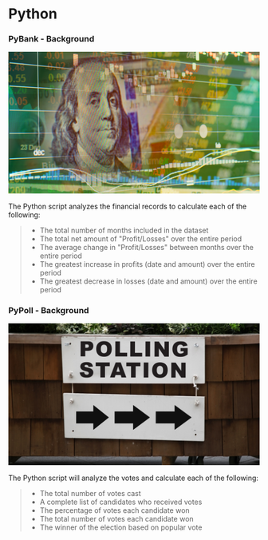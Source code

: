 # Python

### PyBank - Background
![bank](Images/revenue-per-lead.png)

The Python script analyzes the financial records to calculate each of the following:

>   * The total number of months included in the dataset
>   * The total net amount of "Profit/Losses" over the entire period
>   * The average change in "Profit/Losses" between months over the entire period
>   * The greatest increase in profits (date and amount) over the entire period
>   * The greatest decrease in losses (date and amount) over the entire period

### PyPoll - Background
![poll](Images/Vote_counting.png)

The Python script will analyze the votes and calculate each of the following:

>   * The total number of votes cast
>   * A complete list of candidates who received votes
>   * The percentage of votes each candidate won
>   * The total number of votes each candidate won
>   * The winner of the election based on popular vote
